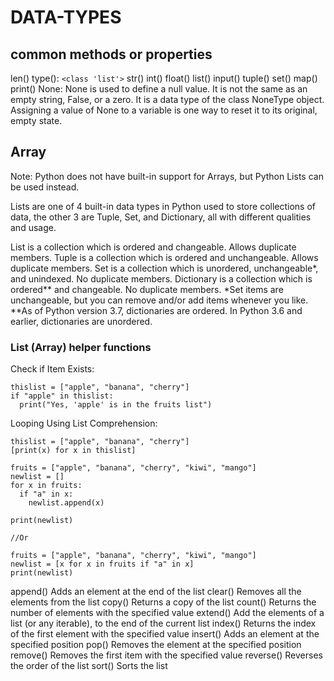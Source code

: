 # DATA-TYPES

## common methods or properties

len()
type(): `<class 'list'>`
str()
int()
float()
list()
input()
tuple()
set()
map()
print()
None: None is used to define a null value. It is not the same as an empty string, False, or a zero. It is a data type of the class NoneType object. Assigning a value of None to a variable is one way to reset it to its original, empty state.

## Array

Note: Python does not have built-in support for Arrays, but Python Lists can be used instead.

Lists are one of 4 built-in data types in Python used to store collections of data, the other 3 are Tuple, Set, and Dictionary, all with different qualities and usage.

List is a collection which is ordered and changeable. Allows duplicate members.
Tuple is a collection which is ordered and unchangeable. Allows duplicate members.
Set is a collection which is unordered, unchangeable\*, and unindexed. No duplicate members.
Dictionary is a collection which is ordered\*\* and changeable. No duplicate members.
\*Set items are unchangeable, but you can remove and/or add items whenever you like.
\*\*As of Python version 3.7, dictionaries are ordered. In Python 3.6 and earlier, dictionaries are unordered.

### List (Array) helper functions

Check if Item Exists:

```
thislist = ["apple", "banana", "cherry"]
if "apple" in thislist:
  print("Yes, 'apple' is in the fruits list")
```

Looping Using List Comprehension:

```
thislist = ["apple", "banana", "cherry"]
[print(x) for x in thislist]
```

```
fruits = ["apple", "banana", "cherry", "kiwi", "mango"]
newlist = []
for x in fruits:
  if "a" in x:
    newlist.append(x)

print(newlist)

//Or

fruits = ["apple", "banana", "cherry", "kiwi", "mango"]
newlist = [x for x in fruits if "a" in x]
print(newlist)
```

append() Adds an element at the end of the list
clear() Removes all the elements from the list
copy() Returns a copy of the list
count() Returns the number of elements with the specified value
extend() Add the elements of a list (or any iterable), to the end of the current list
index() Returns the index of the first element with the specified value
insert() Adds an element at the specified position
pop() Removes the element at the specified position
remove() Removes the first item with the specified value
reverse() Reverses the order of the list
sort() Sorts the list
